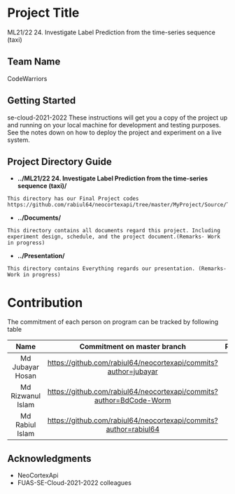 # Project Title
ML21/22 24.  Investigate Label Prediction from the time-series sequence (taxi)

## Team Name
CodeWarriors

## Getting Started
se-cloud-2021-2022
These instructions will get you a copy of the project up and running on your local machine for development and testing purposes. See the notes down on how to deploy the project and experiment on a live system.

## Project Directory Guide
* **../ML21/22 24.  Investigate Label Prediction from the time-series sequence (taxi)/** 
```
This directory has our Final Project codes 
https://github.com/rabiul64/neocortexapi/tree/master/MyProject/Source/TimeSeriesSequence

```
* **../Documents/** 

```
This directory contains all documents regard this project. Including experiment design, schedule, and the project document.(Remarks- Work in progress)

```
* **../Presentation/** 
```
This directory contains Everything regards our presentation. (Remarks- Work in progress)

```

# Contribution
The commitment of each person on program can be tracked by following table

| Name | Commitment on master branch | Remarks |
| :---------------: | :-------------: | :---------: |
| Md Jubayar Hosan | https://github.com/rabiul64/neocortexapi/commits?author=jubayar |  |
| Md Rizwanul Islam | https://github.com/rabiul64/neocortexapi/commits?author=BdCode-Worm |  |
| Md Rabiul Islam | https://github.com/rabiul64/neocortexapi/commits?author=rabiul64 |  |

## Acknowledgments

* NeoCortexApi
* FUAS-SE-Cloud-2021-2022 colleagues